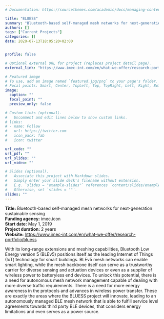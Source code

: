 ```yaml
---
# Documentation: https://sourcethemes.com/academic/docs/managing-content/

title: "BLUESS"
summary: "Bluetooth-based self-managed mesh networks for next-generation sustainable sensing (imec.icon, 2019-2021)"
authors: []
tags: ["Current Projects"]
categories: []
date: 2020-07-13T18:05:20+02:00


profile: false

# Optional external URL for project (replaces project detail page).
external_link: "https://www.imec-int.com/en/what-we-offer/research-portfolio/bluess"

# Featured image
# To use, add an image named `featured.jpg/png` to your page's folder.
# Focal points: Smart, Center, TopLeft, Top, TopRight, Left, Right, BottomLeft, Bottom, BottomRight.
image:
  caption: ""
  focal_point: ""
  preview_only: false

# Custom links (optional).
#   Uncomment and edit lines below to show custom links.
# links:
# - name: Follow
#   url: https://twitter.com
#   icon_pack: fab
#   icon: twitter

url_code: ""
url_pdf: ""
url_slides: ""
url_video: ""

# Slides (optional).
#   Associate this project with Markdown slides.
#   Simply enter your slide deck's filename without extension.
#   E.g. `slides = "example-slides"` references `content/slides/example-slides.md`.
#   Otherwise, set `slides = ""`.
slides: ""
---
```


**Title:** Bluetooth-based self-managed mesh networks for next-generation sustainable sensing\
**Funding agency:** imec.icon\
**Start date:** May 1, 2019\
**Project duration:** 2 years\
**Website:** <https://www.imec-int.com/en/what-we-offer/research-portfolio/bluess>

With its long-range extensions and meshing capabilities, Bluetooth Low Energy version 5 (BLEv5) positions itself as the leading Internet of Things (IoT) technology for smart buildings. BLEv5 mesh networks can enable smart lighting, while the mesh backbone itself can serve as a trustworthy carrier for diverse sensing and actuation devices or even as a supplier of wireless power to batteryless end devices. To unlock this potential, there is a need for autonomous mesh network management capable of dealing with more diverse traffic requirements. There is a need for more energy awareness in the protocols and advances in wireless power transfer. These are exactly the areas where the BLUESS project will innovate, leading to an autonomously managed BLE mesh network that is able to fulfill service level agreements towards third party BLE devices, that considers energy limitations and even serves as a power source.

